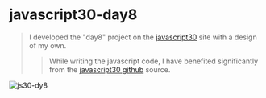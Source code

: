 # javascript30-day8
>  I developed the "day8" project on the [javascript30](https://javascript30.com/) site with a design of my own.
>> While writing the javascript code, I have benefited significantly from the [javascript30 github](https://github.com/wesbos/JavaScript30/tree/master/08%20-%20Fun%20with%20HTML5%20Canvas) source.

![js30-dy8](https://user-images.githubusercontent.com/60268874/154362435-d15b28da-7f20-45e9-9ff5-8c09298f498f.jpeg)

